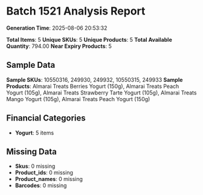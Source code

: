 # Batch 1521 Analysis Report

**Generation Time**: 2025-08-06 20:53:32

**Total Items**: 5
**Unique SKUs**: 5
**Unique Products**: 5
**Total Available Quantity**: 794.00
**Near Expiry Products**: 5

## Sample Data
**Sample SKUs**: 10550316, 249930, 249932, 10550315, 249933
**Sample Products**: Almarai Treats Berries Yogurt (150g), Almarai Treats Peach Yogurt (105g), Almarai Treats Strawberry Tarte Yogurt (105g), Almarai Treats Mango Yogurt (105g), Almarai Treats Peach Yogurt (150g)

## Financial Categories
- **Yogurt**: 5 items

## Missing Data
- **Skus**: 0 missing
- **Product_ids**: 0 missing
- **Product_names**: 0 missing
- **Barcodes**: 0 missing
